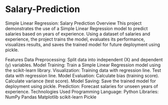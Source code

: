 # Salary-Prediction
Simple Linear Regression: Salary Prediction
Overview
This project demonstrates the use of a Simple Linear Regression model to predict salaries based on years of experience. Using a dataset of salaries and experience, the project trains the model, evaluates its performance, visualizes results, and saves the trained model for future deployment using pickle.

Features
Data Preprocessing: Split data into independent (X) and dependent (y) variables.
Model Training: Train a Simple Linear Regression model using the scikit-learn library.
Visualization:
Training data with regression line.
Test data with regression line.
Model Evaluation:
Calculate bias (training score).
Calculate variance (test score).
Model Saving: Save the trained model for deployment using pickle.
Prediction: Forecast salaries for unseen years of experience.
Technologies Used
Programming Language: Python
Libraries:
NumPy
Pandas
Matplotlib
scikit-learn
Pickle
